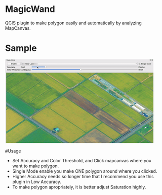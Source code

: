 # MagicWand
QGIS plugin to make polygon easily and automatically by analyzing MapCanvas.

# Sample
![QGIS/MagicWand](./img/sample.gif)

#Usage
- Set Accuracy and Color Threshold, and Click mapcanvas where you want to make polygon.
- Single Mode enable you make ONE polygon around where you clicked.
- Higher Accuracy needs so longer time that I recommend you use this plugin in Low Accuracy.
- To make polygon apropriately, it is better adjust Saturation highly.
